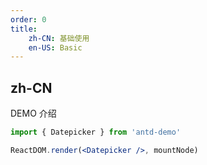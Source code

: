 ```yaml
---
order: 0
title:
    zh-CN: 基础使用
    en-US: Basic
---
```


## zh-CN

DEMO 介绍

```jsx
import { Datepicker } from 'antd-demo'

ReactDOM.render(<Datepicker />, mountNode)
```
